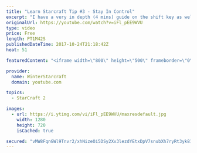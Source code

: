 ```yaml
---
title: "Learn Starcraft Tip #3 - Stay In Control"
excerpt: "I have a very in depth (4 mins) guide on the shift key as well here https://www.youtube.com/watch?v=7x9pHr544oY"
originalUrl: https://youtube.com/watch?v=iFl_pEE9WVU
type: video
price: Free
length: PT1M42S
publishedDateTime: 2017-10-24T21:18:42Z
heat: 51

featuredContent: "<iframe width=\"800\" height=\"500\" frameborder=\"0\" src=\"https://www.youtube.com/embed/iFl_pEE9WVU\" allow=\"accelerometer; autoplay; encrypted-media; gyroscope; picture-in-picture\" allowfullscreen></iframe>"

provider:
  name: WinterStarcraft
  domain: youtube.com

topics:
  - StarCraft 2

images:
  - url: https://i.ytimg.com/vi/iFl_pEE9WVU/maxresdefault.jpg
    width: 1280
    height: 720
    isCached: true

secured: "vMW8FqnGWl9Tnvr2/xhNizeOi5DSy2Xv3lezdYEtxDpV7snubXh7ryRt3yk81OGoe3bv8fN71yCmJ+TA0LOEEJR5lPStQDpC7Szzze3ZwEcnNXtxyrYkfhN053T8j4X/oDuglkWxv/IaHF8IoLKMCvM3hIzshdJbMlM3hsTTARtTf3C9+1c2+CZsce/z1MvfL2OZp976xWtdQsCkSimsL0oiA4NBupuxIuw3kjCV3S2TYzBSNahFgrmB8J/yzV6OwghKC2fyp2JavHQuo51/mLgrQSB5hYgkYEb0lhBjJfUcsdNnJofUicQ8vadOtVxuYL9qa+B6YPAtQJ/KIPbJSFPJQ/IzZ/R9aYdcFNaaWiJ7vW2ZW0Eb99dBjBZCV5oHo0Ngwr8DIhKrDyJGFLeYRfVANoFMj/Lru4mJkW6yvRA=;xTNBOlrI2c4qOaFWYyggKA=="
---
```


